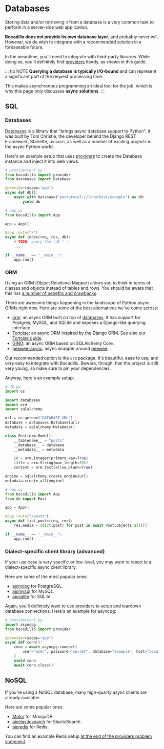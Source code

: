 # Databases

Storing data and/or retrieving it from a database is a very common task to perform in a server-side web application.

**Bocadillo does not provide its _own_ database layer**, and probably never will. However, we do wish to integrate with a recommended solution in a foreseeable future.

In the meantime, you'll need to integrate with third-party libraries. While doing so, you'll definitely find [providers] handy, as shown in this guide.

[providers]: /guides/injection/

::: tip NOTE
**Querying a database is typically I/O-bound** and can represent a significant part of the request processing time.

This makes asynchronous programming an ideal tool for the job, which is why this page only discusses **async solutions**.
:::

## SQL

### Databases

[databases]: #databases-2

[Databases](https://github.com/encode/databases) is a library that "brings async database support to Python". It was built by Tom Christie, the developer behind the Django REST Framework, Starlette, uvicorn, as well as a number of exciting projects in the async Python world.

Here's an example setup that uses [providers] to create the Database instance and inject it into web views:

```python
# providerconf.py
from bocadillo import provider
from databases import Database

@provider(scope="app")
async def db():
    async with Database("postgresql://localhost/example") as db:
        yield db
```

```python
# app.py
from bocadillo import App

app = App()

@app.route("/")
async def index(req, res, db):
    # TODO: query the `db`! ✨
    ...

if __name__ == "__main__":
    app.run()
```

### ORM

Using an ORM (Object Relational Mapper) allows you to think in terms of classes and objects instead of tables and rows. You should be aware that this has [a number of benefits and drawbacks](https://www.fullstackpython.com/object-relational-mappers-orms.html).

There are awesome things happening in the landscape of Python async ORMs right now. Here are some of the best alternatives we've come across:

- [orm]: an async ORM built on top of [databases]. It has support for Postgres, MySQL, and SQLite and exposes a Django-like querying interface.
- [Tortoise]: an async ORM inspired by the Django ORM. See also our [Tortoise guide](/how-to/tortoise.md).
- [GINO]: an async ORM based on SQLAlchemy Core.
- [peewee-async]: async wrapper around [peewee].

[tortoise]: https://tortoise-orm.readthedocs.io
[orm]: https://github.com/encode/orm
[gino]: https://github.com/fantix/gino
[peewee-async]: https://github.com/05bit/peewee-async
[peewee]: https://github.com/coleifer/peewee

Our recommended option is the `orm` package. It's beautiful, ease to use, and _very_ easy to integrate with Bocadillo. Beware, though, that the project is still very young, so make sure to pin your dependencies.

Anyway, here's an example setup:

```python
# db.py
import os

import databases
import orm
import sqlalchemy

url = os.getenv("DATABASE_URL")
database = databases.Database(url)
metadata = sqlalchemy.MetaData()

class Post(orm.Model):
    __tablename__ = "posts"
    __database__ = database
    __metadata__ = metadata

    id = orm.Integer(primary_key=True)
    title = orm.String(max_length=300)
    content = orm.Text(allow_blank=True)

engine = sqlalchemy.create_engine(url)
metadata.create_all(engine)
```

```python
# app.py
from bocadillo import App
from db import Post

app = App()

@app.route("/posts")
async def list_posts(req, res):
    res.media = [dict(post) for post in await Post.objects.all()]

if __name__ == "__main__":
    app.run()
```

### Dialect-specific client library (advanced)

If your use case is very specific or low-level, you may want to resort to a dialect-specific async client library.

Here are some of the most popular ones:

- [asyncpg] for PostgreSQL.
- [aiomysql] for MySQL.
- [aiosqlite] for SQLite.

[asyncpg]: https://www.github.com/MagicStack/asyncpg
[aiomysql]: https://github.com/aio-libs/aiomysql
[aiosqlite]: https://github.com/jreese/aiosqlite

Again, you'll definitely want to use [providers] to setup and teardown database connections. Here's an example for asyncpg:

```python
# providerconf.py
import asyncpg
from bocadillo import provider

@provider(scope="app")
async def conn():
    conn = await asyncpg.connect(
        user="user", password="secret", database="example", host="localhost"
    )
    yield conn
    await conn.close()
```

## NoSQL

If you're using a NoSQL database, many high-quality async clients are already available.

Here are some popular ones:

- [Motor](https://github.com/mongodb/motor) for MongoDB.
- [aioelasticsearch](https://github.com/aio-libs/aioelasticsearch) for ElasticSearch.
- [aioredis](https://github.com/aio-libs/aioredis) for Redis.

You can find an example Redis setup [at the end of the providers problem statement](/guides/injection/problem.md#with-providers).
